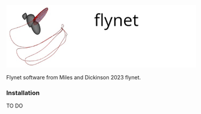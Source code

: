 ![header](images/flynet_header.png)

Flynet software from Miles and Dickinson 2023 flynet. 

### Installation

TO DO


